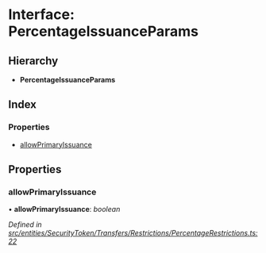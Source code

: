 # Interface: PercentageIssuanceParams

## Hierarchy

* **PercentageIssuanceParams**

## Index

### Properties

* [allowPrimaryIssuance](_entities_securitytoken_transfers_restrictions_percentagerestrictions_.percentageissuanceparams.md#allowprimaryissuance)

## Properties

###  allowPrimaryIssuance

• **allowPrimaryIssuance**: *boolean*

*Defined in [src/entities/SecurityToken/Transfers/Restrictions/PercentageRestrictions.ts:22](https://github.com/PolymathNetwork/polymath-sdk/blob/fb8c7c9/src/entities/SecurityToken/Transfers/Restrictions/PercentageRestrictions.ts#L22)*
